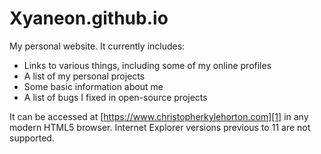 Xyaneon.github.io
======================

My personal website. It currently includes:

- Links to various things, including some of my online profiles
- A list of my personal projects
- Some basic information about me
- A list of bugs I fixed in open-source projects

It can be accessed at [https://www.christopherkylehorton.com][1] in any modern
HTML5 browser. Internet Explorer versions previous to 11 are not supported.

[1]: https://www.christopherkylehorton.com
